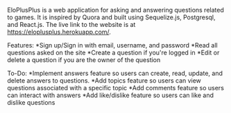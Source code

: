 EloPlusPlus is a web application for asking and answering questions related to games. It is inspired by Quora and built using Sequelize.js, Postgresql, and React.js. The live link to the website is at https://eloplusplus.herokuapp.com/.

Features:
*Sign up/Sign in with email, username, and password
*Read all questions asked on the site
*Create a question if you're logged in
*Edit or delete a question if you are the owner of the question

To-Do:
*Implement answers feature so users can create, read, update, and delete answers to questions.
*Add topics feature so users can view questions associated with a specific topic
*Add comments feature so users can interact with answers
*Add like/dislike feature so users can like and dislike questions
